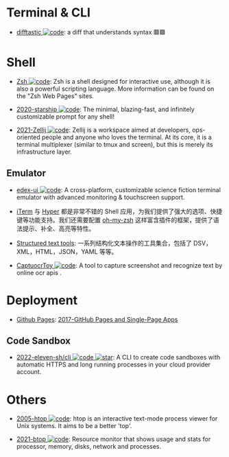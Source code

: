 # Terminal & CLI

- [difftastic ![code](https://shorturl.at/dlxyK)](https://github.com/Wilfred/difftastic): a diff that understands syntax 🟥🟩

# Shell

- [Zsh ![code](https://shorturl.at/dlxyK)](https://www.zsh.org/): Zsh is a shell designed for interactive use, although it is also a powerful scripting language. More information can be found on the "Zsh Web Pages" sites.

- [2020-starship ![code](https://shorturl.at/dlxyK)](https://github.com/starship/starship): The minimal, blazing-fast, and infinitely customizable prompt for any shell!

- [2021-Zellij ![code](https://shorturl.at/dlxyK)](https://github.com/zellij-org/zellij): Zellij is a workspace aimed at developers, ops-oriented people and anyone who loves the terminal. At its core, it is a terminal multiplexer (similar to tmux and screen), but this is merely its infrastructure layer.

## Emulator

- [edex-ui ![code](https://shorturl.at/dlxyK)](https://github.com/GitSquared/edex-ui): A cross-platform, customizable science fiction terminal emulator with advanced monitoring & touchscreen support.

- [iTerm](https://www.iterm2.com/) 与 [Hyper](https://hyper.is/) 都是非常不错的 Shell 应用，为我们提供了强大的选项、快捷键等功能支持。我们还需要配置 [oh-my-zsh](https://github.com/robbyrussell/oh-my-zsh) 这样富含插件的框架，提供了语法提示、补全、高亮等特性。

- [Structured text tools](https://github.com/dbohdan/structured-text-tools): 一系列结构化文本操作的工具集合，包括了 DSV，XML，HTML，JSON，YAML 等等。

- [CaptuocrToy ![code](https://shorturl.at/dlxyK)](https://github.com/gragrance/CaptuocrToy): A tool to capture screenshot and recognize text by online ocr apis .

# Deployment

- [Github Pages](): [2017-GitHub Pages and Single-Page Apps](https://dev.to/_evansalter/github-pages-and-single-page-apps)

## Code Sandbox

- [2022-eleven-sh/cli ![code](https://shorturl.at/dlxyK) ![star](https://img.shields.io/github/stars/eleven-sh/cli)](https://github.com/eleven-sh/cli): A CLI to create code sandboxes with automatic HTTPS and long running processes in your cloud provider account.

# Others

- [2005-htop ![code](https://shorturl.at/dlxyK)](https://github.com/hishamhm/htop): htop is an interactive text-mode process viewer for Unix systems. It aims to be a better 'top'.

- [2021-btop ![code](https://shorturl.at/dlxyK)](https://github.com/aristocratos/btop): Resource monitor that shows usage and stats for processor, memory, disks, network and processes.
